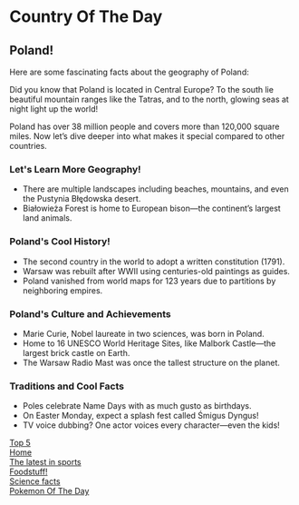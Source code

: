 <!DOCTYPE html>
<html lang="en">
<head>
  <meta charset="UTF-8">
  <!-- This is the link connecting to the stylesheet -->
  <link rel="stylesheet" href="style.css">  
</head>
<body>
  <h1>Country Of The Day</h1>
  <h2>Poland!
</h2>

  <p>Here are some fascinating facts about the geography of Poland:</p>

  <p>Did you know that Poland is located in Central Europe? To the south lie beautiful mountain ranges like the Tatras, and to the north, glowing seas at night light up the world!</p>

  <p>Poland has over 38 million people and covers more than 120,000 square miles. Now let’s dive deeper into what makes it special compared to other countries.</p>

  <h3>Let's Learn More Geography!</h3>
  <ul>
    <li>There are multiple landscapes including beaches, mountains, and even the Pustynia Błędowska desert.</li>
    <li>Białowieża Forest is home to European bison—the continent’s largest land animals.</li>
  </ul>

  <h3>Poland's Cool History!</h3>
  <ul>
    <li>The second country in the world to adopt a written constitution (1791).</li>
    <li>Warsaw was rebuilt after WWII using centuries-old paintings as guides.</li>
    <li>Poland vanished from world maps for 123 years due to partitions by neighboring empires.</li>
  </ul>

  <h3>Poland's Culture and Achievements</h3>
  <ul>
    <li>Marie Curie, Nobel laureate in two sciences, was born in Poland.</li>
    <li>Home to 16 UNESCO World Heritage Sites, like Malbork Castle—the largest brick castle on Earth.</li>
    <li>The Warsaw Radio Mast was once the tallest structure on the planet.</li>
  </ul>

  <h3>Traditions and Cool Facts</h3>
  <ul>
    <li>Poles celebrate Name Days with as much gusto as birthdays.</li>
    <li>On Easter Monday, expect a splash fest called Śmigus Dyngus!</li>
    <li>TV voice dubbing? One actor voices every character—even the kids!</li>
  </ul>
    <a class="link" href="topfiveoftheday.md">Top 5</a>
 <br>
  <a class="link" href="index.md">Home</a>
 <br>
  <a  class="link" href="sports.md">The latest in sports</a>
 <br>
  <a  class="link" href="5 popular foods in America.md">Foodstuff!</a>
  <br>
  <a  class="link" href="science.md">Science facts</a>
  <br>
<a  class="link" href="Pokemon of the day.md">Pokemon Of The Day</a> 
 <br>
</body>
</html>
